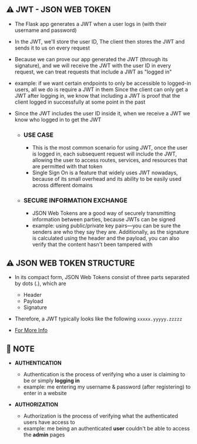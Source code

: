 ## ⚠️ JWT - JSON WEB TOKEN 
- The Flask app generates a JWT when a user logs in (with their username and password)
- In the JWT, we'll store the user ID, The client then stores the JWT and sends it to us on every request
- Because we can prove our app generated the JWT (through its signature), and we will receive the JWT with the user ID in every request, we can treat requests that include a JWT as "logged in"
- example: if we want certain endpoints to only be accessible to logged-in users, all we do is require a JWT in them Since the client can only get a JWT after logging in, we know that including a JWT is proof that the client logged in successfully at some point in the past
- Since the JWT includes the user ID inside it, when we receive a JWT we know who logged in to get the JWT

    - ### USE CASE
        - This is the most common scenario for using JWT, once the user is logged in, each subsequent request will include the JWT, allowing the user to access routes, services, and resources that are permitted with that token 
        - Single Sign On is a feature that widely uses JWT nowadays, because of its small overhead and its ability to be easily used across different domains

    - ### SECURE INFORMATION EXCHANGE
        - JSON Web Tokens are a good way of securely transmitting information between parties, because JWTs can be signed
        - example:  using public/private key pairs—you can be sure the senders are who they say they are. Additionally, as the signature is calculated using the header and the payload, you can also verify that the content hasn't been tampered with

## ⚠️ JSON WEB TOKEN STRUCTURE
- In its compact form, JSON Web Tokens consist of three parts separated by dots (.), which are
    - Header
    - Payload
    - Signature

- Therefore, a JWT typically looks like the following `xxxxx.yyyyy.zzzzz`
- [For More Info](https://jwt.io/introduction)

## 🔴 NOTE
- **AUTHENTICATION**
    - Authentication is the process of verifying who a user is claiming to be or simply **logging in**
    - example: me entering my username & password (after registering) to enter in a website

- **AUTHORIZATION**
    - Authorization is the process of verifying what the authenticated users have access to
    - example: me being an authenticated **user** couldn't be able to access the **admin** pages 
